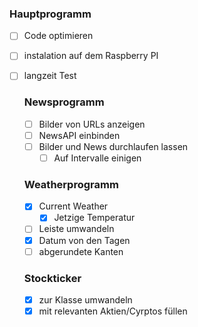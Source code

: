 ### Hauptprogramm

-   [ ] Code optimieren
-   [ ] instalation auf dem Raspberry PI
-   [ ] langzeit Test

    ### Newsprogramm

    -   [ ] Bilder von URLs anzeigen
    -   [ ] NewsAPI einbinden
    -   [ ] Bilder und News durchlaufen lassen
        -   [ ] Auf Intervalle einigen

    ### Weatherprogramm

    -   [x] Current Weather
        -   [x] Jetzige Temperatur
    -   [ ] Leiste umwandeln
    -   [x] Datum von den Tagen
    -   [ ] abgerundete Kanten

    ### Stockticker

    -   [x] zur Klasse umwandeln
    -   [x] mit relevanten Aktien/Cyrptos füllen
